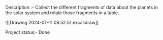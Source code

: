 Description :- Collect the different fragments of data about the planets in the solar system and relate those fragments in a table. 

![[Drawing 2024-07-11 08.52.51.excalidraw]]

Project status:- Done